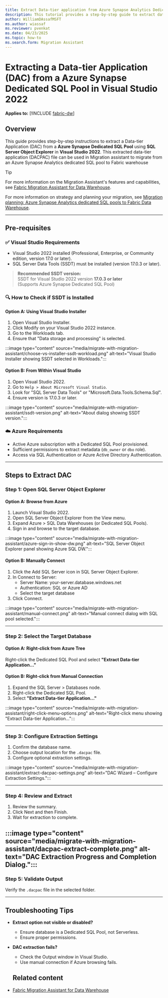 ```yaml
---
title: Extract Data-tier application from Azure Synapse Analytics Dedicated SQL pool  
description: This tutorial provides a step-by-step guide to extract data-tier application (dacpac) of Azure Synapse Dedicated SQL pool to use it in Migration Assistant .
author: WilliamDAssafMSFT
ms.author: wiassaf
ms.reviewer: pvenkat
ms.date: 04/23/2025
ms.topic: how-to
ms.search.form: Migration Assistant
---
```


# Extracting a Data-tier Application (DAC) from a Azure Synapse Dedicated SQL Pool in Visual Studio 2022

**Applies to:** [!INCLUDE [fabric-dw](../data-warehouse/includes/applies-to-version/fabric-dw.md)]

## Overview

This guide provides step-by-step instructions to extract a Data-tier Application (DAC) from a **Azure Synapse Dedicated SQL Pool** using **SQL Server Object Explorer** in **Visual Studio 2022**. This extracted data-tier application (DACPAC) file can be used in Migration assistant to migrate from an Azure Synapse Analytics dedicated SQL pool to Fabric warehouse

> [!TIP]
> For more information on the Migration Assistant's features and capabilities, see [Fabric Migration Assistant for Data Warehouse](migration-assistant.md).
>
> For more information on strategy and planning your migration, see [Migration​ planning: ​Azure Synapse Analytics dedicated SQL pools to Fabric Data Warehouse](migration-synapse-dedicated-sql-pool-warehouse.md).

---

## Pre-requisites

### ✅ Visual Studio Requirements

- Visual Studio 2022 installed (Professional, Enterprise, or Community edition, version 17.0 or later).
- SQL Server Data Tools (SSDT) must be installed (version 17.0.3 or later).

> **Recommended SSDT version:**  
> SSDT for Visual Studio 2022 version **17.0.3 or later**  
> (Supports Azure Synapse Dedicated SQL Pool)

### 🔍 How to Check if SSDT is Installed

#### Option A: Using Visual Studio Installer
1. Open Visual Studio Installer.
2. Click Modify on your Visual Studio 2022 instance.
3. Go to the Workloads tab.
4. Ensure that "Data storage and processing" is selected.

:::image type="content" source="media/migrate-with-migration-assistant/choose-vs-installer-ssdt-workload.png" alt-text="Visual Studio Installer showing SSDT selected in Workloads.":::

#### Option B: From Within Visual Studio
1. Open Visual Studio 2022.
2. Go to `Help > About Microsoft Visual Studio`.
3. Look for "SQL Server Data Tools" or "Microsoft.Data.Tools.Schema.Sql".
4. Ensure version is 17.0.3 or later.

:::image type="content" source="media/migrate-with-migration-assistant/ssdt-version.png" alt-text="About dialog showing SSDT version.":::

### ☁️ Azure Requirements

- Active Azure subscription with a Dedicated SQL Pool provisioned.
- Sufficient permissions to extract metadata (`db_owner` or `dbo` role).
- Access via SQL Authentication or Azure Active Directory Authentication.

---

## Steps to Extract DAC

### Step 1: Open SQL Server Object Explorer

#### Option A: Browse from Azure
1. Launch Visual Studio 2022.
2. Open SQL Server Object Explorer from the View menu.
3. Expand Azure > SQL Data Warehouses (or Dedicated SQL Pools).
4. Sign in and browse to the target database.

:::image type="content" source="media/migrate-with-migration-assistant/azure-sign-in-show-dw.png" alt-text="SQL Server Object Explorer panel showing Azure SQL DW.":::

#### Option B: Manually Connect
1. Click the Add SQL Server icon in SQL Server Object Explorer.
2. In Connect to Server:
   - Server Name: your-server.database.windows.net
   - Authentication: SQL or Azure AD
   - Select the target database
3. Click Connect.

:::image type="content" source="media/migrate-with-migration-assistant/manual-connect.png" alt-text="Manual connect dialog with SQL pool selected.":::

---

### Step 2: Select the Target Database

#### Option A: Right-click from Azure Tree
Right-click the Dedicated SQL Pool and select **"Extract Data-tier Application..."**

#### Option B: Right-click from Manual Connection
1. Expand the SQL Server > Databases node.
2. Right-click the Dedicated SQL Pool.
3. Select **"Extract Data-tier Application..."**


:::image type="content" source="media/migrate-with-migration-assistant/right-click-menu-options.png" alt-text="Right-click menu showing "Extract Data-tier Application...":::

---

### Step 3: Configure Extraction Settings
1. Confirm the database name.
2. Choose output location for the `.dacpac` file.
3. Configure optional extraction settings.

:::image type="content" source="media/migrate-with-migration-assistant/extract-dacpac-settings.png" alt-text="DAC Wizard – Configure Extraction Settings.":::

---

### Step 4: Review and Extract
1. Review the summary.
2. Click Next and then Finish.
3. Wait for extraction to complete.

:::image type="content" source="media/migrate-with-migration-assistant/dacpac-extract-complete.png" alt-text="DAC Extraction Progress and Completion Dialog.":::
---

### Step 5: Validate Output
Verify the `.dacpac` file in the selected folder.

---

## Troubleshooting Tips

- **Extract option not visible or disabled?**
  - Ensure database is a Dedicated SQL Pool, not Serverless.
  - Ensure proper permissions.

- **DAC extraction fails?**
  - Check the Output window in Visual Studio.
  - Use manual connection if Azure browsing fails.

  ## Related content

- [Fabric Migration Assistant for Data Warehouse](migration-assistant.md)